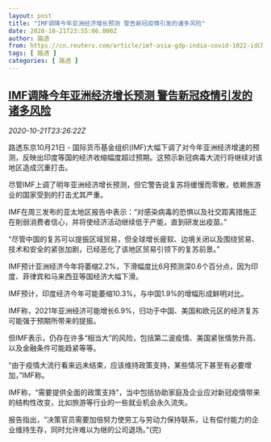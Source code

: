 ```yaml
---
layout: post
title: "IMF调降今年亚洲经济增长预测 警告新冠疫情引发的诸多风险"
date: 2020-10-21T23:55:06.000Z
author: 路透
from: https://cn.reuters.com/article/imf-asia-gdp-india-covid-1022-idCNKBS2763CV
tags: [ 路透 ]
categories: [ 路透 ]
---
```

<!--1603324506000-->
[IMF调降今年亚洲经济增长预测 警告新冠疫情引发的诸多风险](https://cn.reuters.com/article/imf-asia-gdp-india-covid-1022-idCNKBS2763CV)
------

<div>
<div><i>2020-10-21T23:26:22Z</i></div><p>路透东京10月21日 - 国际货币基金组织(IMF)大幅下调了对今年亚洲经济增速的预测，反映出印度等国的经济收缩幅度超过预期。这预示新冠病毒大流行将继续对该地区造成沉重打击。</p><p>尽管IMF上调了明年亚洲经济增长预测，但它警告说复苏将缓慢而零散，依赖旅游业的国家受到的打击尤其严重。</p><p>IMF在周三发布的亚太地区报告中表示：“对感染病毒的恐惧以及社交距离措施正在削弱消费者信心，并将使经济活动继续低于产能，直到研发出疫苗。”</p><p>“尽管中国的复苏可以提振区域贸易，但全球增长疲软、边境关闭以及围绕贸易、技术和安全的紧张加剧，已经恶化了该地区贸易引领下的复苏前景。”</p><p>IMF预计亚洲经济今年将萎缩2.2%，下滑幅度比6月预测深0.6个百分点，因为印度、菲律宾和马来西亚等国经济大幅下滑。</p><p>IMF预计，印度经济今年可能萎缩10.3%，与中国1.9%的增幅形成鲜明对比。</p><p>IMF称，2021年亚洲经济可能增长6.9%，归功于中国、美国和欧元区的经济复苏可能强于预期所带来的提振。</p><p>但IMF表示，仍存在许多“相当大”的风险，包括第二波疫情、美国紧张情势升高、以及金融条件可能趋紧等等。</p><p>“由于疫情大流行看来远未结束，应该维持政策支持，某些情况下甚至有必要增加，”IMF称。</p><p>IMF称，“需要提供全面的政策支持”，当中包括协助家庭及企业应对新冠疫情带来的结构性改变，比如旅游等行业的一些就业机会永久流失。</p><p>报告指出，“决策官员需要加倍努力使劳工与劳动力保持联系，让有偿付能力的企业维持生存，同时允许难以为继的公司退场。”(完)</p>
</div>
